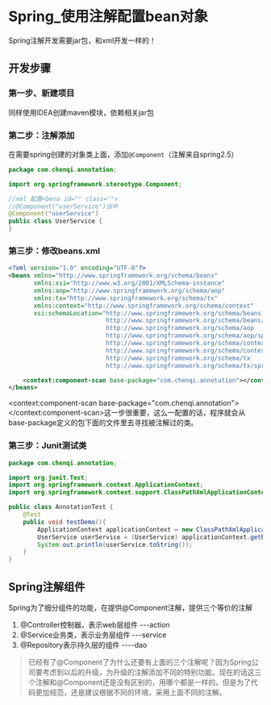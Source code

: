 # Spring_使用注解配置bean对象

Spring注解开发需要jar包，和xml开发一样的！  

## 开发步骤

### 第一步、新建项目
同样使用IDEA创建maven模块，依赖相关jar包

### 第二步：注解添加
在需要spring创建的对象类上面，添加`@Component`（注解来自spring2.5）
```java
package com.chenqi.annotation;

import org.springframework.stereotype.Component;

//xml 配置<bena id="" class="">
//@Component("userService")当中
@Component("userService")
public class UserService {
}

```

### 第三步：修改beans.xml
```xml
<?xml version="1.0" encoding="UTF-8"?>
<beans xmlns="http://www.springframework.org/schema/beans"
       xmlns:xsi="http://www.w3.org/2001/XMLSchema-instance"
       xmlns:aop="http://www.springframework.org/schema/aop"
       xmlns:tx="http://www.springframework.org/schema/tx"
       xmlns:context="http://www.springframework.org/schema/context"
       xsi:schemaLocation="http://www.springframework.org/schema/beans
                           http://www.springframework.org/schema/beans/spring-beans-2.5.xsd
                           http://www.springframework.org/schema/aop
                           http://www.springframework.org/schema/aop/spring-aop-2.5.xsd
                           http://www.springframework.org/schema/context
                           http://www.springframework.org/schema/context/spring-context-2.5.xsd
                           http://www.springframework.org/schema/tx
                           http://www.springframework.org/schema/tx/spring-tx-2.5.xsd">

    <context:component-scan base-package="com.chenqi.annotation"></context:component-scan>
</beans>
```

<context:component-scan base-package="com.chenqi.annotation"></context:component-scan>这一步很重要，这么一配置的话，程序就会从base-package定义的包下面的文件里去寻找被注解过的类。

### 第三步：Junit测试类
```java
package com.chenqi.annotation;

import org.junit.Test;
import org.springframework.context.ApplicationContext;
import org.springframework.context.support.ClassPathXmlApplicationContext;

public class AnnotationTest {
    @Test
    public void testDemo(){
        ApplicationContext applicationContext = new ClassPathXmlApplicationContext("com/chenqi/annotation/beans.xml");
        UserService userService = (UserService) applicationContext.getBean("userService");
        System.out.println(userService.toString());
    }
}
```

## Spring注解组件
Spring为了细分组件的功能，在提供@Component注解，提供三个等价的注解
1. @Controller控制器，表示web层组件 ---action
2. @Service业务类，表示业务层组件   ---service
3. @Repository表示持久层的组件     ----dao

>已经有了@Component了为什么还要有上面的三个注解呢？因为Spring公司要考虑到以后的升级，为升级的注解添加不同的特别功能。现在的话这三个注解和@Component还是没有区别的，用哪个都是一样的。但是为了代码更加规范，还是建议根据不同的环境，采用上面不同的注解。